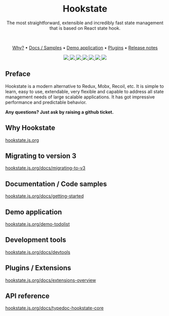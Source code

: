<h1 align="center">
  Hookstate
</h1>

<p align="center">
  The most straightforward, extensible and incredibly fast state management that is based on React state hook.
</p>
<br/>

<p align="center">
  <a href="https://hookstate.js.org">Why?</a> •
  <a href="https://hookstate.js.org/docs/getting-started">Docs / Samples</a> •
  <a href="https://hookstate.js.org/demo-todolist">Demo application</a> •
  <a href="https://hookstate.js.org/docs/extensions-overview">Plugins</a> •
  <a href="https://hookstate.js.org/blog/tags/releases">Release notes</a>
</p>

<p align="center">
  <a href="./">
    <img src="https://badgen.net/badge/icon/typescript/green?icon=typescript&label">
  </a>
  <a href="https://www.npmjs.com/package/@hookstate/core">
      <img src="https://badgen.net/bundlephobia/minzip/@hookstate/core?label=size&color=green" />
  </a>
  <a href="https://www.npmjs.com/package/@hookstate/core">
    <img src="https://badgen.net/badge/dependencies/none/green" />
  </a>
  <a href="./LICENSE">
    <img src="https://badgen.net/github/license/avkonst/hookstate?color=green" />
  </a>
  <a href="https://travis-ci.org/avkonst/hookstate">
    <img src="https://travis-ci.org/avkonst/hookstate.svg?branch=master" />
  </a>
  <a href="https://codecov.io/gh/avkonst/hookstate">
    <img src="https://codecov.io/gh/avkonst/hookstate/branch/master/graph/badge.svg" />
  </a>
  <a href="https://www.npmjs.com/package/@hookstate/core">
    <img src="https://img.shields.io/npm/v/@hookstate/core.svg?maxAge=300&label=version&colorB=007ec6" />
  </a>
</p>

## Preface

Hookstate is a modern alternative to Redux, Mobx, Recoil, etc. It is simple to learn, easy to use, extendable, very flexible and capable to address all state management needs of large scalable applications. It has got impressive performance and predictable behavior.

**Any questions? Just ask by raising a github ticket.**

## Why Hookstate

[hookstate.js.org](https://hookstate.js.org)

## Migrating to version 3

[hookstate.js.org/docs/migrating-to-v3](https://hookstate.js.org/docs/migrating-to-v3)

## Documentation / Code samples

[hookstate.js.org/docs/getting-started](https://hookstate.js.org/docs/getting-started)

## Demo application

[hookstate.js.org/demo-todolist](https://hookstate.js.org/demo-todolist)

## Development tools

[hookstate.js.org/docs/devtools](https://hookstate.js.org/docs/devtools)

## Plugins / Extensions

[hookstate.js.org/docs/extensions-overview](https://hookstate.js.org/docs/extensions-overview)

## API reference

[hookstate.js.org/docs/typedoc-hookstate-core](https://hookstate.js.org/docs/typedoc-hookstate-core)
